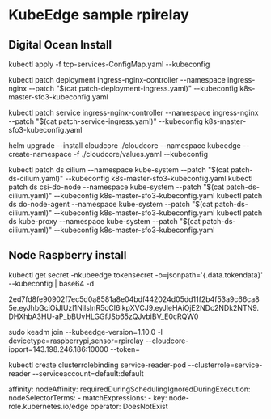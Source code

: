 # KubeEdge sample rpirelay

## Digital Ocean Install

kubectl apply -f tcp-services-ConfigMap.yaml --kubeconfig 

kubectl patch deployment ingress-nginx-controller --namespace ingress-nginx --patch "$(cat patch-deployment-ingress.yaml)" --kubeconfig k8s-master-sfo3-kubeconfig.yaml

kubectl patch service ingress-nginx-controller --namespace ingress-nginx --patch "$(cat patch-service-ingress.yaml)" --kubeconfig k8s-master-sfo3-kubeconfig.yaml

helm upgrade --install cloudcore ./cloudcore --namespace kubeedge --create-namespace -f ./cloudcore/values.yaml --kubeconfig 

kubectl patch ds cilium --namespace kube-system --patch "$(cat patch-ds-cilium.yaml)" --kubeconfig k8s-master-sfo3-kubeconfig.yaml
kubectl patch ds csi-do-node --namespace kube-system --patch "$(cat patch-ds-cilium.yaml)" --kubeconfig k8s-master-sfo3-kubeconfig.yaml
kubectl patch ds do-node-agent --namespace kube-system --patch "$(cat patch-ds-cilium.yaml)" --kubeconfig k8s-master-sfo3-kubeconfig.yaml
kubectl patch ds kube-proxy --namespace kube-system --patch "$(cat patch-ds-cilium.yaml)" --kubeconfig k8s-master-sfo3-kubeconfig.yaml

## Node Raspberry install 

kubectl get secret -nkubeedge tokensecret -o=jsonpath='{.data.tokendata}' --kubeconfig | base64 -d

2ed7fd8fe90902f7ec5d0a8581a8e04bdf442024d05dd11f2b4f53a9c66ca85e.eyJhbGciOiJIUzI1NiIsInR5cCI6IkpXVCJ9.eyJleHAiOjE2NDc2NDk2NTN9.DHXhbA3HU-aP_bBUvHLGGfJSb65zQJvbiBV_E0cRQW0


sudo keadm join --kubeedge-version=1.10.0 -l devicetype=raspberrypi,sensor=rpirelay --cloudcore-ipport=143.198.246.186:10000 --token=











kubectl create clusterrolebinding service-reader-pod --clusterrole=service-reader  --serviceaccount=default:default

affinity:
        nodeAffinity:
          requiredDuringSchedulingIgnoredDuringExecution:
            nodeSelectorTerms:
              - matchExpressions:
                  - key: node-role.kubernetes.io/edge
                    operator: DoesNotExist